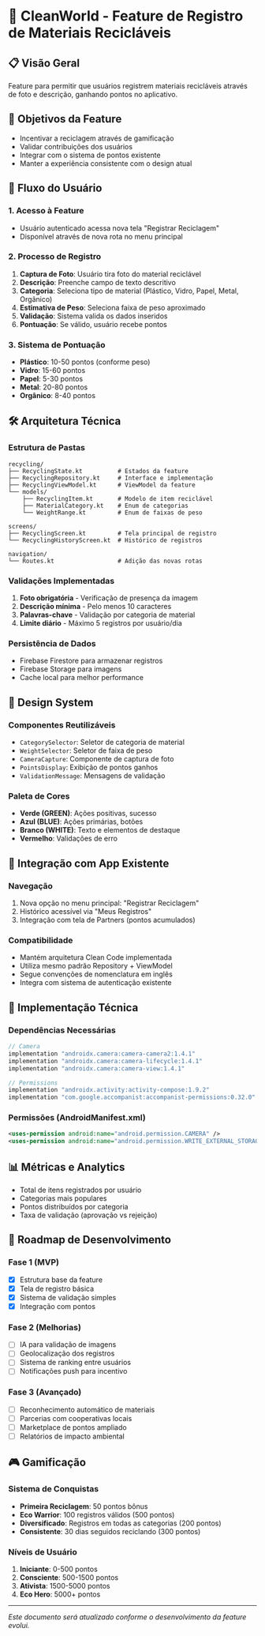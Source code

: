 # 🌱 CleanWorld - Feature de Registro de Materiais Recicláveis

## 📋 Visão Geral
Feature para permitir que usuários registrem materiais recicláveis através de foto e descrição, ganhando pontos no aplicativo.

## 🎯 Objetivos da Feature
- Incentivar a reciclagem através de gamificação
- Validar contribuições dos usuários 
- Integrar com o sistema de pontos existente
- Manter a experiência consistente com o design atual

## 🔄 Fluxo do Usuário

### 1. Acesso à Feature
- Usuário autenticado acessa nova tela "Registrar Reciclagem"
- Disponível através de nova rota no menu principal

### 2. Processo de Registro
1. **Captura de Foto**: Usuário tira foto do material reciclável
2. **Descrição**: Preenche campo de texto descritivo
3. **Categoria**: Seleciona tipo de material (Plástico, Vidro, Papel, Metal, Orgânico)
4. **Estimativa de Peso**: Seleciona faixa de peso aproximado
5. **Validação**: Sistema valida os dados inseridos
6. **Pontuação**: Se válido, usuário recebe pontos

### 3. Sistema de Pontuação
- **Plástico**: 10-50 pontos (conforme peso)
- **Vidro**: 15-60 pontos
- **Papel**: 5-30 pontos
- **Metal**: 20-80 pontos
- **Orgânico**: 8-40 pontos

## 🛠 Arquitetura Técnica

### Estrutura de Pastas
```
recycling/
├── RecyclingState.kt          # Estados da feature
├── RecyclingRepository.kt     # Interface e implementação
├── RecyclingViewModel.kt      # ViewModel da feature
└── models/
    ├── RecyclingItem.kt       # Modelo de item reciclável
    ├── MaterialCategory.kt    # Enum de categorias
    └── WeightRange.kt         # Enum de faixas de peso

screens/
├── RecyclingScreen.kt         # Tela principal de registro
└── RecyclingHistoryScreen.kt  # Histórico de registros

navigation/
└── Routes.kt                  # Adição das novas rotas
```

### Validações Implementadas
1. **Foto obrigatória** - Verificação de presença da imagem
2. **Descrição mínima** - Pelo menos 10 caracteres
3. **Palavras-chave** - Validação por categoria de material
4. **Limite diário** - Máximo 5 registros por usuário/dia

### Persistência de Dados
- Firebase Firestore para armazenar registros
- Firebase Storage para imagens
- Cache local para melhor performance

## 🎨 Design System

### Componentes Reutilizáveis
- `CategorySelector`: Seletor de categoria de material
- `WeightSelector`: Seletor de faixa de peso
- `CameraCapture`: Componente de captura de foto
- `PointsDisplay`: Exibição de pontos ganhos
- `ValidationMessage`: Mensagens de validação

### Paleta de Cores
- **Verde (GREEN)**: Ações positivas, sucesso
- **Azul (BLUE)**: Ações primárias, botões
- **Branco (WHITE)**: Texto e elementos de destaque
- **Vermelho**: Validações de erro

## 📱 Integração com App Existente

### Navegação
1. Nova opção no menu principal: "Registrar Reciclagem"
2. Histórico acessível via "Meus Registros"
3. Integração com tela de Partners (pontos acumulados)

### Compatibilidade
- Mantém arquitetura Clean Code implementada
- Utiliza mesmo padrão Repository + ViewModel
- Segue convenções de nomenclatura em inglês
- Integra com sistema de autenticação existente

## 🔧 Implementação Técnica

### Dependências Necessárias
```kotlin
// Camera
implementation "androidx.camera:camera-camera2:1.4.1"
implementation "androidx.camera:camera-lifecycle:1.4.1" 
implementation "androidx.camera:camera-view:1.4.1"

// Permissions
implementation "androidx.activity:activity-compose:1.9.2"
implementation "com.google.accompanist:accompanist-permissions:0.32.0"
```

### Permissões (AndroidManifest.xml)
```xml
<uses-permission android:name="android.permission.CAMERA" />
<uses-permission android:name="android.permission.WRITE_EXTERNAL_STORAGE" />
```

## 📊 Métricas e Analytics
- Total de itens registrados por usuário
- Categorias mais populares
- Pontos distribuídos por categoria
- Taxa de validação (aprovação vs rejeição)

## 🚀 Roadmap de Desenvolvimento

### Fase 1 (MVP)
- [x] Estrutura base da feature
- [x] Tela de registro básica
- [x] Sistema de validação simples
- [x] Integração com pontos

### Fase 2 (Melhorias)
- [ ] IA para validação de imagens
- [ ] Geolocalização dos registros
- [ ] Sistema de ranking entre usuários
- [ ] Notificações push para incentivo

### Fase 3 (Avançado)
- [ ] Reconhecimento automático de materiais
- [ ] Parcerias com cooperativas locais
- [ ] Marketplace de pontos ampliado
- [ ] Relatórios de impacto ambiental

## 🎮 Gamificação

### Sistema de Conquistas
- **Primeira Reciclagem**: 50 pontos bônus
- **Eco Warrior**: 100 registros válidos (500 pontos)
- **Diversificado**: Registros em todas as categorias (200 pontos)
- **Consistente**: 30 dias seguidos reciclando (300 pontos)

### Níveis de Usuário
1. **Iniciante**: 0-500 pontos
2. **Consciente**: 500-1500 pontos  
3. **Ativista**: 1500-5000 pontos
4. **Eco Hero**: 5000+ pontos

---

*Este documento será atualizado conforme o desenvolvimento da feature evolui.*
